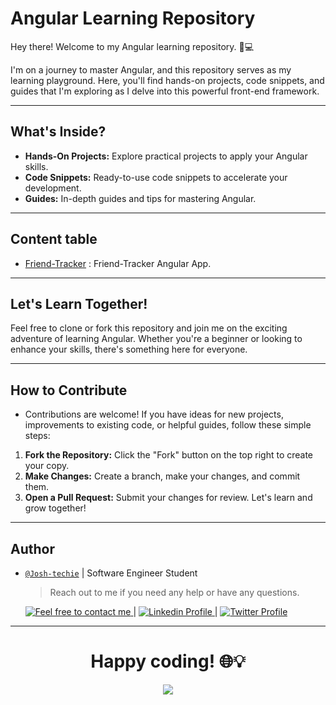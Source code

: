 # Angular Learning Repository

Hey there! Welcome to my Angular learning repository. 🚀💻

I'm on a journey to master Angular, and this repository serves as my learning playground. Here, you'll find hands-on projects, code snippets, and guides that I'm exploring as I delve into this powerful front-end framework.

---

## What's Inside?

- **Hands-On Projects:** Explore practical projects to apply your Angular skills.
- **Code Snippets:** Ready-to-use code snippets to accelerate your development.
- **Guides:** In-depth guides and tips for mastering Angular.

---

## Content table

- [Friend-Tracker](./Friend-Tracker) : Friend-Tracker Angular App.

---

## Let's Learn Together!

Feel free to clone or fork this repository and join me on the exciting adventure of learning Angular. Whether you're a beginner or looking to enhance your skills, there's something here for everyone.

---

## How to Contribute

- Contributions are welcome! If you have ideas for new projects, improvements to existing code, or helpful guides, follow these simple steps:

1. **Fork the Repository:** Click the "Fork" button on the top right to create your copy.
2. **Make Changes:** Create a branch, make your changes, and commit them.
3. **Open a Pull Request:** Submit your changes for review. Let's learn and grow together!

---

## Author

- [`@Josh-techie`]() | Software Engineer Student

  > Reach out to me if you need any help or have any questions.

  <a href="mailto:youssef.abouyahia@e-polytechnique.ma">
  	<img alt="Feel free to contact me" src="https://img.shields.io/badge/-Ask_me_anything-blue?style=flat&logo=Gmail&logoColor=white&link=mailto:youssef.abouyahia@e-polytechnique.ma&color=3d85c6" />
  </a>
  <span> | </span>
    <a href="https://www.linkedin.com/in/youssef-abouyahia/">
        <img alt="Linkedin Profile" src="https://img.shields.io/badge/-Linkedin-0072b1?style=flat&logo=Linkedin&logoColor=white&link=https://www.linkedin.com/in/youssef-abouyahia/" />
    </a>
    <span> | </span>
    <a href="https://twitter.com/JoesephAb">
        <img alt="Twitter Profile" src="https://img.shields.io/badge/-Twitter-0072b1?style=flat&logo=Twitter&logoColor=white&link=https://twitter.com/JoesephAb&color=1DA1F2" />
    </a>

---

<h1 align="center">
	Happy coding! 🌐💡
</h1>

<p align="center">
<img src ="https://wallpapercave.com/wp/wp10475024.jpg">
</p>
